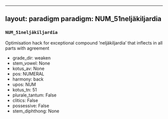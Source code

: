
---
layout: paradigm
paradigm: NUM_51neljäkiljardia
---
### ` NUM_51neljäkiljardia `

Optimisation hack for exceptional compound ’neljäkiljardia’ that inflects in all parts with agreement
* grade_dir: weaken
* stem_vowel: None
* kotus_av: None
* pos: NUMERAL
* harmony: back
* upos: NUM
* kotus_tn: 51
* plurale_tantum: False
* clitics: False
* possessive: False
* stem_diphthong: None
